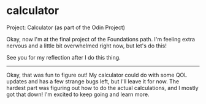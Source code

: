 # calculator
Project: Calculator (as part of the Odin Project)

Okay, now I'm at the final project of the Foundations path. I'm feeling extra nervous and a little bit overwhelmed right now, but let's do this!

See you for my reflection after I do this thing.

----------------------------------
Okay, that was fun to figure out! My calculator could do with some QOL updates and has a few strange bugs left, but I'll leave it for now. The hardest part was figuring out how to do the actual calculations, and I mostly got that down! I'm excited to keep going and learn more.